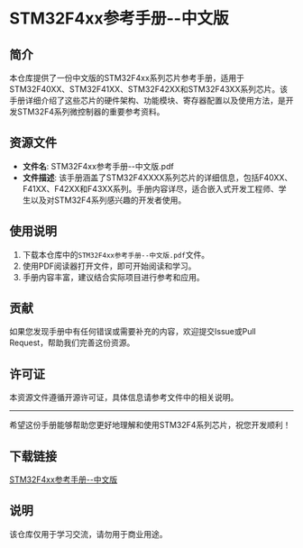 # STM32F4xx参考手册--中文版

## 简介
本仓库提供了一份中文版的STM32F4xx系列芯片参考手册，适用于STM32F40XX、STM32F41XX、STM32F42XX和STM32F43XX系列芯片。该手册详细介绍了这些芯片的硬件架构、功能模块、寄存器配置以及使用方法，是开发STM32F4系列微控制器的重要参考资料。

## 资源文件
- **文件名**: STM32F4xx参考手册--中文版.pdf
- **文件描述**: 该手册涵盖了STM32F4XXXX系列芯片的详细信息，包括F40XX、F41XX、F42XX和F43XX系列。手册内容详尽，适合嵌入式开发工程师、学生以及对STM32F4系列感兴趣的开发者使用。

## 使用说明
1. 下载本仓库中的`STM32F4xx参考手册--中文版.pdf`文件。
2. 使用PDF阅读器打开文件，即可开始阅读和学习。
3. 手册内容丰富，建议结合实际项目进行参考和应用。

## 贡献
如果您发现手册中有任何错误或需要补充的内容，欢迎提交Issue或Pull Request，帮助我们完善这份资源。

## 许可证
本资源文件遵循开源许可证，具体信息请参考文件中的相关说明。

---

希望这份手册能够帮助您更好地理解和使用STM32F4系列芯片，祝您开发顺利！

## 下载链接
[STM32F4xx参考手册--中文版](https://pan.quark.cn/s/071d9cd2239a)

## 说明

该仓库仅用于学习交流，请勿用于商业用途。
